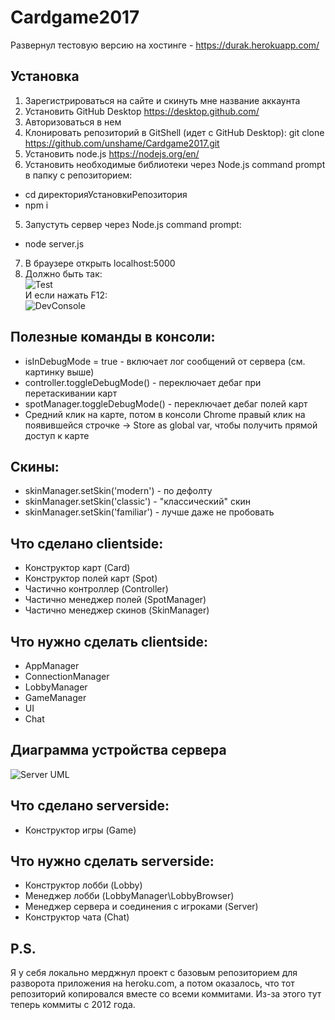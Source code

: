 # Cardgame2017

Развернул тестовую версию на хостинге - https://durak.herokuapp.com/

## Установка
1. Зарегистрироваться на сайте и скинуть мне название аккаунта     
1. Установить GitHub Desktop https://desktop.github.com/  
2. Авторизоваться в нем
2. Клонировать репозиторий в GitShell (идет с GitHub Desktop): git clone https://github.com/unshame/Cardgame2017.git  
3. Установить node.js https://nodejs.org/en/  
4. Установить необходимые библиотеки через Node.js command prompt в папку с репозиторием:  
  * cd директорияУстановкиРепозитория  
  * npm i
5. Запустуть сервер через Node.js command prompt: 
  * node server.js  
7. В браузере открыть localhost:5000
8. Должно быть так:   
![Test](https://i.imgur.com/ywqZVu5.png  "Test")  
И если нажать F12:  
![DevConsole](https://i.imgur.com/HyQXwbl.png "F12 Developer Console")  
  
## Полезные команды в консоли:  
* isInDebugMode = true - включает лог сообщений от сервера (см. картинку выше)  
* controller.toggleDebugMode() - переключает дебаг при перетаскивании карт  
* spotManager.toggleDebugMode() - переключает дебаг полей карт
* Средний клик на карте, потом в консоли Chrome правый клик на появившейся строчке -> Store as global var, чтобы получить прямой доступ к карте

## Скины:  
* skinManager.setSkin('modern') - по дефолту
* skinManager.setSkin('classic') - "классический" скин
* skinManager.setSkin('familiar') - лучше даже не пробовать

## Что сделано clientside:  
* Конструктор карт (Card)  
* Конструктор полей карт (Spot)  
* Частично контроллер (Controller)
* Частично менеджер полей (SpotManager)  
* Частично менеджер скинов (SkinManager)  

## Что нужно сделать clientside:  
* AppManager  
* ConnectionManager
* LobbyManager  
* GameManager  
* UI  
* Chat  

## Диаграмма устройства сервера
![Server UML](https://rawgit.com/unshame/Cardgame2017/master/docs/ServerUML.svg)

## Что сделано serverside:  
* Конструктор игры (Game)  

## Что нужно сделать serverside:
* Конструктор лобби (Lobby)  
* Менеджер лобби (LobbyManager\LobbyBrowser)  
* Менеджер сервера и соединения с игроками (Server)  
* Конструктор чата (Chat)  

## P.S.
Я у себя локально мерджнул проект с базовым репозиторием для разворота приложения на heroku.com, а потом оказалось, что тот репозиторий копировался вместе со всеми коммитами. Из-за этого тут теперь коммиты с 2012 года.
